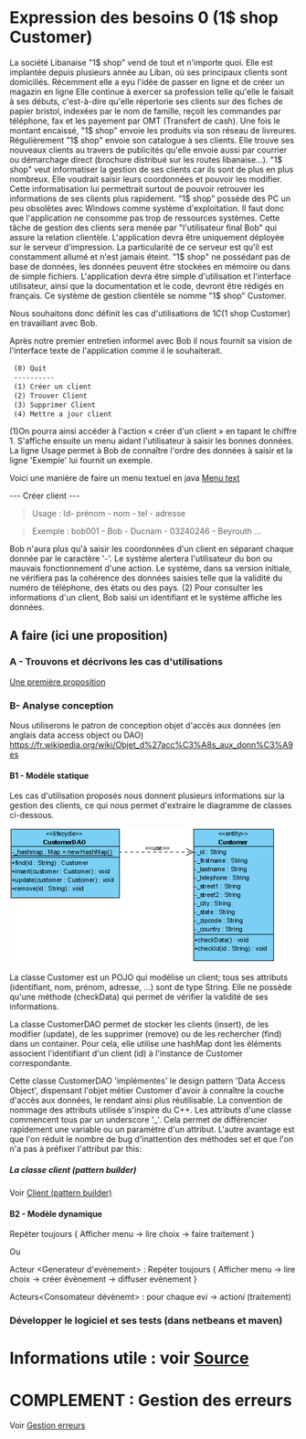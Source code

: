 # Expression des besoins 0 (1$ shop Customer)

La société Libanaise "1$ shop" vend de tout et n'importe quoi. Elle est implantée depuis plusieurs année au Liban, où ses principaux clients sont domiciliés. Récemment elle a eyu l'idée de passer en ligne et de créer un magazin en ligne Elle continue à exercer sa profession telle qu'elle le faisait à ses débuts, c'est-à-dire qu'elle répertorie ses clients sur des fiches de papier bristol, indexées par le nom de famille, reçoit les commandes par téléphone, fax et les payement par OMT (Transfert de cash). Une fois le montant encaissé, "1$ shop" envoie les produits via son réseau de livreures. Régulièrement "1$ shop" envoie son catalogue à ses clients. Elle trouve ses nouveaux clients au travers de publicités qu'elle envoie aussi par courrier ou démarchage direct (brochure distribué sur les routes libanaise…).
"1$ shop" veut informatiser la gestion de ses clients car ils sont de plus en plus nombreux. Elle voudrait saisir leurs coordonnées et pouvoir les modifier. Cette informatisation lui permettrait surtout de pouvoir retrouver les informations de ses clients plus rapidement. "1$ shop" possède des PC un peu obsolètes avec Windows comme système d'exploitation. Il faut donc que l'application ne consomme pas trop de ressources systèmes.
Cette tâche de gestion des clients sera menée par "l'utilisateur final Bob" qui assure la relation clientèle. L'application devra être uniquement déployée sur le serveur d'impression. La particularité de ce serveur est qu'il est constamment allumé et n'est jamais éteint. "1$ shop" ne possédant pas de base de données, les données peuvent être stockées en mémoire ou dans de simple fichiers. L'application devra être simple d'utilisation et l'interface utilisateur, ainsi que la documentation et le code, devront être rédigés en français. Ce système de gestion clientèle se nomme "1$ shop" Customer.

Nous souhaitons donc définit les cas d'utilisations de 1$C (1$ shop Customer) en travaillant avec Bob.

Après notre premier entretien informel avec Bob il nous fournit sa vision de l'interface texte de l'application comme il le souhaiterait.

```
 (0) Quit
 ----------
 (1) Créer un client
 (2) Trouver Client
 (3) Supprimer Client
 (4) Mettre a jour client
```

(1)On pourra ainsi accéder à l'action « créer d'un client » en tapant le chiffre 1. S'affiche ensuite un menu aidant l'utilisateur à saisir les bonnes données. La ligne Usage permet à Bob de connaître l'ordre des données à saisir et la ligne 'Exemple' lui fournit un exemple.

Voici une manière de faire un menu textuel en java [Menu text](Menu)

--- Créer client ---
> Usage : Id- prénom - nom - tel - adresse

> Exemple : bob001 - Bob - Ducnam - 03240246 - Beyrouth ...

Bob n'aura plus qu'à saisir les coordonnées d'un client en séparant chaque donnée par le caractère '-'. Le système alertera l'utilisateur du bon ou mauvais fonctionnement d'une action. Le système, dans sa version initiale, ne vérifiera pas la cohérence des données saisies telle que la validité du numéro de téléphone, des états ou des pays.
(2) Pour consulter les informations d'un client, Bob saisi un identifiant et le système affiche les données.

## A faire (ici une proposition)
### A - Trouvons et décrivons les cas d'utilisations

[Une première proposition](CasUtilisation) 

### B- Analyse conception
Nous utiliserons le patron de conception objet d'accès aux données (en anglais data access object ou DAO)  https://fr.wikipedia.org/wiki/Objet_d%27acc%C3%A8s_aux_donn%C3%A9es

#### B1 - Modèle statique

Les cas d'utilisation proposés nous donnent plusieurs informations sur la gestion des clients, ce qui nous permet d'extraire le diagramme de classes ci-dessous.

![Diagramme de classe](images/CD_Customer.png)

La classe Customer est un POJO qui modélise un client; tous ses attributs (identifiant, nom, prénom, adresse, ...) sont de type String. Elle ne possède qu'une méthode (checkData) qui permet de vérifier la validité de ses informations.

La classe CustomerDAO permet de stocker les clients (insert), de les modifier (update), de les supprimer (remove) ou de les rechercher (find) dans un container. Pour cela, elle utilise une hashMap dont les éléments associent l'identifiant d'un client (id) à l'instance de Customer correspondante.

Cette classe CustomerDAO 'implémentes' le design pattern 'Data Access Object', dispensant l'objet métier Customer d'avoir à connaître la couche d'accès aux données, le rendant ainsi plus réutilisable.
La convention de nommage des attributs utilisée s'inspire du C++. Les attributs d'une classe commencent tous par un underscore '_'. Cela permet de différencier rapidement une variable ou un paramètre d'un attribut. L'autre avantage est que l'on réduit le nombre de bug d'inattention des méthodes set et que l'on n'a pas à préfixer l'attribut par this:

##### La classe client (pattern builder)

Voir [Client (pattern builder)](Client)

#### B2 - Modèle dynamique

Repéter toujours { Afficher menu -> lire choix -> faire traitement }

Ou 

Acteur <Generateur d'evènement> : Repéter toujours { Afficher menu -> lire choix -> créer évènement -> diffuser evènement }

Acteurs<Consomateur dévènemt> : pour chaque ev*i* -> action*i* (traitement)

### Développer le logiciel et ses tests (dans netbeans et maven)

# Informations utile : voir [Source](http://aisl.cnam.fr/xwiki/wiki/aisl/view/GLG203/TP01)


# COMPLEMENT : Gestion des erreurs

Voir [Gestion erreurs](GestionErreurs)